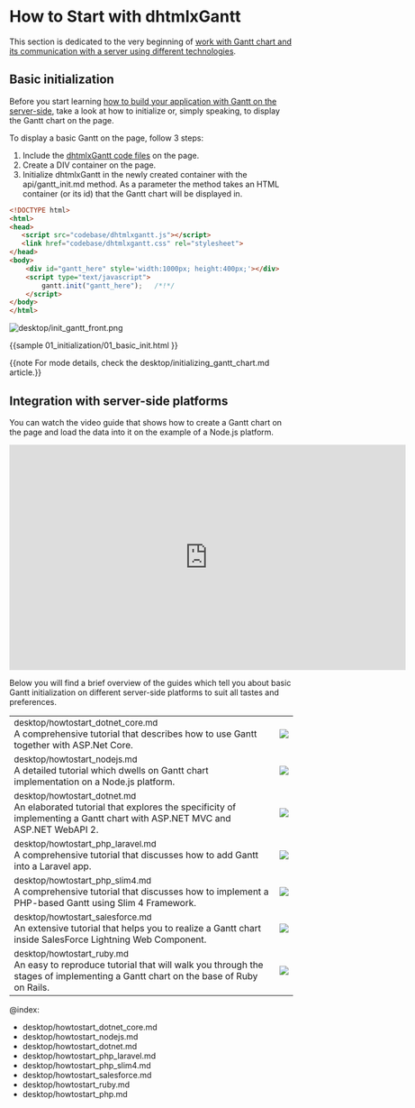 How to Start with dhtmlxGantt
===============================

This section is dedicated to the very beginning of [work with Gantt chart and its communication with a server using different technologies](#integrationwithserversideplatforms).

Basic initialization
-----------------------

Before you start learning [how to build your application with Gantt on the server-side](#integrationwithserversideplatforms), take a look at how to initialize or, simply speaking, to display the Gantt chart on the page.

To display a basic Gantt on the page, follow 3 steps: 

1. Include the [dhtmlxGantt code files](desktop/initializing_gantt_chart.md#howtoaddganttsourcefilesintoaproject) on the page.
2. Create a DIV container on the page.
3. Initialize dhtmlxGantt in the newly created container with the api/gantt_init.md method. As a parameter the method takes an HTML container (or its id)  that the Gantt chart will be  displayed in.

~~~html
<!DOCTYPE html>
<html>
<head>
   <script src="codebase/dhtmlxgantt.js"></script>
   <link href="codebase/dhtmlxgantt.css" rel="stylesheet">
</head>
<body>
    <div id="gantt_here" style='width:1000px; height:400px;'></div>
    <script type="text/javascript"> 
        gantt.init("gantt_here");   /*!*/                        
    </script>
</body>
</html>
~~~

![desktop/init_gantt_front.png](desktop/init_gantt_front.png)

{{sample
	01_initialization/01_basic_init.html
}}

{{note For mode details, check the desktop/initializing_gantt_chart.md article.}}

Integration with server-side platforms
---------------------------------------

You can watch the video guide that shows how to create a Gantt chart on the page and load the data into it on the example of a Node.js platform.

<iframe width="704" height="400" src="https://www.youtube.com/embed/D8YzyzBfyP8" frameborder="0" allow="accelerometer; autoplay; encrypted-media; gyroscope; picture-in-picture" allowfullscreen></iframe>

<br>

Below you will find a brief overview of the guides which tell you about basic Gantt initialization on different server-side platforms to suit all tastes and preferences.<br>

<table style='border-left:none !important;' cellspacing="0" cellpadding="5" border="0">
	<tbody>
    <tr>
        <td>
		    <span style="font-size:15px;">desktop/howtostart_dotnet_core.md</span>
            <br>
         	A comprehensive tutorial that describes how to use Gantt together with ASP.Net Core. 
        </td> 
         <td>
        	<a href="desktop/howtostart_dotnet_core.md"><img src="desktop/asp_dotnet_core_tutorial.png"></a>
        </td>
    </tr>	
    <tr>
        <td>
		    <span style="font-size:15px;">desktop/howtostart_nodejs.md</span>  
            <br>
            A detailed tutorial which dwells on Gantt chart implementation on a Node.js platform. 
        </td>
        <td>
        	<a href="desktop/howtostart_nodejs.md"><img src="desktop/node_tutorial.png"></a>
        </td>
    </tr>
    <tr>
        <td>
		    <span style="font-size:15px;">desktop/howtostart_dotnet.md</span>
            <br>
            An elaborated tutorial that explores the specificity of implementing a Gantt chart with ASP.NET MVC and ASP.NET WebAPI 2. 
        </td>
        <td>
        	<a href="desktop/howtostart_dotnet.md"><img src="desktop/asp_dotnet_mvc_tutorial.png"></a>
        </td>
    </tr>
    <tr>
    	<td>
    		<span style="font-size:15px;">desktop/howtostart_php_laravel.md</span>
            <br>            
            A comprehensive tutorial that discusses how to add Gantt into a Laravel app. 
        </td>
        <td>
            <a href="desktop/howtostart_php_laravel.md"><img src="desktop/how_to_start_laravel.png"></a>
        </td>
        </tr>
    <tr>
    	<td>
    		<span style="font-size:15px;">desktop/howtostart_php_slim4.md</span>
            <br>            
            A comprehensive tutorial that discusses how to implement a PHP-based Gantt using Slim 4 Framework.
        </td>
        <td>
            <a href="desktop/howtostart_php_slim4.md"><img src="desktop/php_tutorial.png"></a>
        </td>
        </tr>
    <tr>
        <td>
		    <span style="font-size:15px;">desktop/howtostart_salesforce.md</span>
            <br>
         	An extensive tutorial that helps you to realize a Gantt chart inside SalesForce Lightning Web Component. 
        </td> 
         <td>
        	<a href="desktop/howtostart_salesforce.md"><img src="desktop/salesforce_tutorial.png"></a>
        </td>
    </tr>	
    <tr>
        <td>
		    <span style="font-size:15px;">desktop/howtostart_ruby.md</span>
            <br>
         	An easy to reproduce tutorial that will walk you through the stages of implementing a Gantt chart on the base of Ruby on Rails. 
        </td> 
         <td>
        	<a href="desktop/howtostart_ruby.md"><img src="desktop/ruby_tutorial.png"></a>
        </td>
    </tr>
    </tbody>
</table>


@index:
- desktop/howtostart_dotnet_core.md
- desktop/howtostart_nodejs.md
- desktop/howtostart_dotnet.md
- desktop/howtostart_php_laravel.md
- desktop/howtostart_php_slim4.md
- desktop/howtostart_salesforce.md
- desktop/howtostart_ruby.md
- desktop/howtostart_php.md

